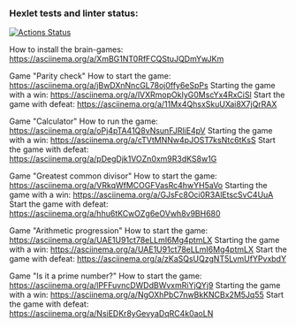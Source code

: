 ### Hexlet tests and linter status:
[![Actions Status](https://github.com/serVmik/python-project-49/workflows/hexlet-check/badge.svg)](https://github.com/serVmik/python-project-49/actions)

How to install the brain-games: https://asciinema.org/a/XmBG1NT0RfFCQStuJQDmYwJKm

Game "Parity check"
How to start the game: https://asciinema.org/a/jBwDXnNncGL78oj0ffy6eSpPs
Starting the game with a win: https://asciinema.org/a/lVXRmopOkIyG0MscYx4RxCiSl
Start the game with defeat: https://asciinema.org/a/11Mx4QhsxSkuUXai8X7jQrRAX

Game "Calculator"
How to run the game: https://asciinema.org/a/oPj4pTA41Q8vNsunFJRliE4pV
Starting the game with a win: https://asciinema.org/a/cTVtMNNw4pJOST7ksNtc6tKsS
Start the game with defeat: https://asciinema.org/a/pDegDjk1VOZn0xm9R3dKS8w1G

Game "Greatest common divisor"
How to start the game: https://asciinema.org/a/VRkqWfMCOGFVasRc4hwYH5aVo
Starting the game with a win: https://asciinema.org/a/GJsFc8Oci0R3AlEtscSvC4UuA
Start the game with defeat: https://asciinema.org/a/hhu6tKCwOZg6eOVwh8v9BH680

Game "Arithmetic progression"
How to start the game: https://asciinema.org/a/UAE1U91ct78eLLmI6Mg4ptmLX
Starting the game with a win: https://asciinema.org/a/UAE1U91ct78eLLmI6Mg4ptmLX
Start the game with defeat: https://asciinema.org/a/zKaSQsUQzgNT5LvmUfYPvxbdY

Game "Is it a prime number?"
How to start the game: https://asciinema.org/a/lPFFuvncDWDdBWvxmRiYjQYj9
Starting the game with a win: https://asciinema.org/a/NgOXhPbC7nwBkKNCBx2M5Jq55
Start the game with defeat: https://asciinema.org/a/NsiEDKr8yGevyaDqRC4k0aoLN

